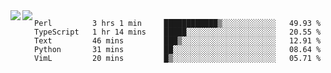 <a href="https://github.com/anuraghazra/github-readme-stats">
  <img align="left" src="https://github-readme-stats.vercel.app/api?username=kfly8&count_private=true&show_icons=true&theme=calm" />
</a>
<a href="https://github.com/anuraghazra/github-readme-stats">
  <img align="left" src="https://github-readme-stats.vercel.app/api/top-langs/?username=kfly8&theme=calm&hide=HTML&exclude_repo=is3q-cr" />
</a>

<!--START_SECTION:waka-->
```text
Perl         3 hrs 1 min     ████████████▒░░░░░░░░░░░░   49.93 % 
TypeScript   1 hr 14 mins    █████░░░░░░░░░░░░░░░░░░░░   20.55 % 
Text         46 mins         ███▒░░░░░░░░░░░░░░░░░░░░░   12.91 % 
Python       31 mins         ██░░░░░░░░░░░░░░░░░░░░░░░   08.64 % 
VimL         20 mins         █▒░░░░░░░░░░░░░░░░░░░░░░░   05.71 % 
```
<!--END_SECTION:waka-->
